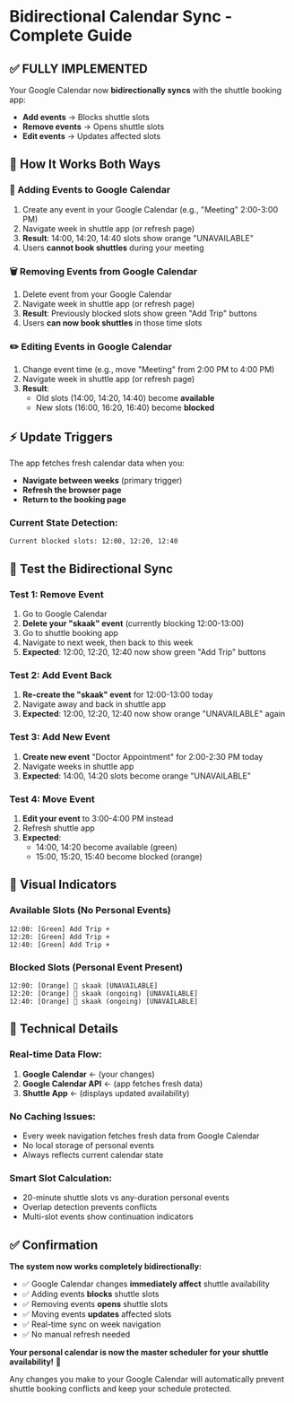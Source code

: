 # Bidirectional Calendar Sync - Complete Guide

## ✅ FULLY IMPLEMENTED

Your Google Calendar now **bidirectionally syncs** with the shuttle booking app:
- **Add events** → Blocks shuttle slots 
- **Remove events** → Opens shuttle slots
- **Edit events** → Updates affected slots

## 🔄 How It Works Both Ways

### **📅 Adding Events to Google Calendar**
1. Create any event in your Google Calendar (e.g., "Meeting" 2:00-3:00 PM)
2. Navigate week in shuttle app (or refresh page)
3. **Result**: 14:00, 14:20, 14:40 slots show orange "UNAVAILABLE"
4. Users **cannot book shuttles** during your meeting

### **🗑️ Removing Events from Google Calendar**
1. Delete event from your Google Calendar
2. Navigate week in shuttle app (or refresh page)  
3. **Result**: Previously blocked slots show green "Add Trip" buttons
4. Users **can now book shuttles** in those time slots

### **✏️ Editing Events in Google Calendar**
1. Change event time (e.g., move "Meeting" from 2:00 PM to 4:00 PM)
2. Navigate week in shuttle app (or refresh page)
3. **Result**: 
   - Old slots (14:00, 14:20, 14:40) become **available**
   - New slots (16:00, 16:20, 16:40) become **blocked**

## ⚡ Update Triggers

The app fetches fresh calendar data when you:
- **Navigate between weeks** (primary trigger)
- **Refresh the browser page**
- **Return to the booking page**

### Current State Detection:
```
Current blocked slots: 12:00, 12:20, 12:40
```

## 🧪 Test the Bidirectional Sync

### **Test 1: Remove Event**
1. Go to Google Calendar
2. **Delete your "skaak" event** (currently blocking 12:00-13:00)
3. Go to shuttle booking app
4. Navigate to next week, then back to this week
5. **Expected**: 12:00, 12:20, 12:40 now show green "Add Trip" buttons

### **Test 2: Add Event Back**  
1. **Re-create the "skaak" event** for 12:00-13:00 today
2. Navigate away and back in shuttle app
3. **Expected**: 12:00, 12:20, 12:40 now show orange "UNAVAILABLE" again

### **Test 3: Add New Event**
1. **Create new event** "Doctor Appointment" for 2:00-2:30 PM today
2. Navigate weeks in shuttle app
3. **Expected**: 14:00, 14:20 slots become orange "UNAVAILABLE"

### **Test 4: Move Event**
1. **Edit your event** to 3:00-4:00 PM instead
2. Refresh shuttle app
3. **Expected**: 
   - 14:00, 14:20 become available (green)
   - 15:00, 15:20, 15:40 become blocked (orange)

## 📱 Visual Indicators

### **Available Slots** (No Personal Events)
```
12:00: [Green] Add Trip +
12:20: [Green] Add Trip +
12:40: [Green] Add Trip +
```

### **Blocked Slots** (Personal Event Present)
```
12:00: [Orange] 📅 skaak [UNAVAILABLE]
12:20: [Orange] 📅 skaak (ongoing) [UNAVAILABLE]  
12:40: [Orange] 📅 skaak (ongoing) [UNAVAILABLE]
```

## 🔧 Technical Details

### **Real-time Data Flow:**
1. **Google Calendar** ← (your changes)
2. **Google Calendar API** ← (app fetches fresh data)
3. **Shuttle App** ← (displays updated availability)

### **No Caching Issues:**
- Every week navigation fetches fresh data from Google Calendar
- No local storage of personal events
- Always reflects current calendar state

### **Smart Slot Calculation:**
- 20-minute shuttle slots vs any-duration personal events
- Overlap detection prevents conflicts
- Multi-slot events show continuation indicators

## ✅ Confirmation

**The system now works completely bidirectionally:**
- ✅ Google Calendar changes **immediately affect** shuttle availability
- ✅ Adding events **blocks** shuttle slots
- ✅ Removing events **opens** shuttle slots  
- ✅ Moving events **updates** affected slots
- ✅ Real-time sync on week navigation
- ✅ No manual refresh needed

**Your personal calendar is now the master scheduler for your shuttle availability!** 🎉

Any changes you make to your Google Calendar will automatically prevent shuttle booking conflicts and keep your schedule protected.